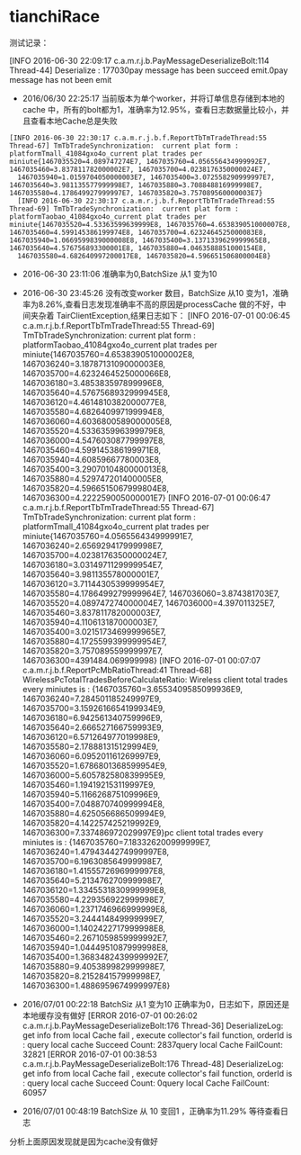 # tianchiRace 

测试记录：

[INFO 2016-06-30 22:09:17 c.a.m.r.j.b.PayMessageDeserializeBolt:114 Thread-44] Deserialize : 177030pay message has been succeed emit.0pay message has not been emit

* 2016/06/30 22:25:17 当前版本为单个worker，并将订单信息存储到本地的cache 中，所有的bolt都为1，准确率为12.95%，查看日志数据量比较小，并且查看本地Cache总是失败

```  
[INFO 2016-06-30 22:30:17 c.a.m.r.j.b.f.ReportTbTmTradeThread:55 Thread-67] TmTbTradeSynchronization:  current plat form : platformTmall_41084gxo4o_current plat trades per miniute{1467035520=4.089747274E7, 1467035760=4.056556434999992E7, 1467035460=3.837811782000002E7, 1467035700=4.0238176350000024E7,
  1467035940=1.0159704050000003E7, 1467035400=3.072558290999997E7, 1467035640=3.981135577999998E7, 1467035880=3.708848816999998E7, 1467035580=4.178649927999997E7, 1467035820=3.757089560000003E7}
  [INFO 2016-06-30 22:30:17 c.a.m.r.j.b.f.ReportTbTmTradeThread:55 Thread-69] TmTbTradeSynchronization:  current plat form : platformTaobao_41084gxo4o_current plat trades per miniute{1467035520=4.53363599639999E8, 1467035760=4.653839051000007E8, 1467035460=4.599145386199974E8, 1467035700=4.6232464525000083E8, 1467035940=1.0669599839000008E8, 1467035400=3.1371339629999965E8, 1467035640=4.576756893300001E8, 1467035880=4.0463588851000154E8,
  1467035580=4.682640997200017E8, 1467035820=4.596651506800004E8}
```  
* 2016-06-30 23:11:06 准确率为0,BatchSize 从1 变为10

* 2016-06-30 23:45:26 没有改变worker 数目，BatchSize 从10 变为1，准确率为8.26%,查看日志发现准确率不高的原因是processCache 做的不好，中间夹杂着 TairClientException,结果日志如下：
[INFO 2016-07-01 00:06:45 c.a.m.r.j.b.f.ReportTbTmTradeThread:55 Thread-69] TmTbTradeSynchronization:  current plat form : platformTaobao_41084gxo4o_current plat trades per miniute{1467035760=4.653839051000002E8, 1467036240=3.1878713109000003E8, 1467035700=4.6232464525000066E8, 1467036180=3.485383597899996E8, 1467035640=4.5767568932999945E8, 1467036120=4.4614810382000077E8, 1467035580=4.682640997199994E8, 1467036060=4.6036800589000005E8,
1467035520=4.533635996399979E8, 1467036000=4.547603087799997E8, 1467035460=4.599145386199971E8, 1467035940=4.60859667780003E8, 1467035400=3.2907010480000013E8, 1467035880=4.529747201400005E8, 1467035820=4.5966515067999804E8, 1467036300=4.222259005000001E7}
[INFO 2016-07-01 00:06:47 c.a.m.r.j.b.f.ReportTbTmTradeThread:55 Thread-67] TmTbTradeSynchronization:  current plat form : platformTmall_41084gxo4o_current plat trades per miniute{1467035760=4.056556434999991E7, 1467036240=2.656929417999998E7, 1467035700=4.0238176350000024E7, 1467036180=3.0314971129999954E7, 1467035640=3.981135578000001E7, 1467036120=3.7114430539999954E7, 1467035580=4.1786499279999964E7, 1467036060=3.874381703E7, 1467035520=4.089747274000004E7,
1467036000=4.397011325E7, 1467035460=3.837811782000003E7, 1467035940=4.110613187000003E7, 1467035400=3.0215173469999965E7, 1467035880=4.1725599399999954E7, 1467035820=3.757089559999997E7, 1467036300=4391484.069999998}
[INFO 2016-07-01 00:07:07 c.a.m.r.j.b.f.ReportPcMbRatioThread:41 Thread-68] WirelessPcTotalTradesBeforeCalculateRatio: Wireless client total trades every miniutes is :  {1467035760=3.6553409585099936E9, 1467036240=7.284501185249997E9, 1467035700=3.1592616654199934E9, 1467036180=6.942561340759996E9, 1467035640=2.666527166759993E9, 1467036120=6.571264977019998E9, 1467035580=2.178881315129994E9, 1467036060=6.095201161269997E9, 1467035520=1.6786801368599954E9,
1467036000=5.605782580839995E9, 1467035460=1.194192153119997E9, 1467035940=5.116626875109996E9, 1467035400=7.048870740999994E8, 1467035880=4.625056686509994E9, 1467035820=4.142257425219992E9, 1467036300=7.337486972029997E9}pc client total trades every miniutes is :  {1467035760=7.183326200999999E7, 1467036240=1.4794344274999997E8, 1467035700=6.196308564999998E7, 1467036180=1.4155572696999997E8, 1467035640=5.213476270999998E7, 1467036120=1.3345531830999999E8,
1467035580=4.229356922999998E7, 1467036060=1.2371746966999999E8, 1467035520=3.244414849999999E7, 1467036000=1.1402422717999998E8, 1467035460=2.2671059859999992E7, 1467035940=1.0444951087999998E8, 1467035400=1.3683482439999992E7, 1467035880=9.405389982999998E7, 1467035820=8.215284157999998E7, 1467036300=1.4886959674999997E8}

* 2016/07/01 00:22:18 BatchSiz 从1 变为10 正确率为0，日志如下，原因还是本地缓存没有做好
[ERROR 2016-07-01 00:26:02 c.a.m.r.j.b.PayMessageDeserializeBolt:176 Thread-36] DeserializeLog: get info from  local Cache fail , execute collector's fail function, orderId is : query local cache Succeed Count: 2837query local Cache FailCount:  32821
[ERROR 2016-07-01 00:38:53 c.a.m.r.j.b.PayMessageDeserializeBolt:176 Thread-48] DeserializeLog: get info from  local Cache fail , execute collector's fail function, orderId is : query local cache Succeed Count: 0query local Cache FailCount:  60957

* 2016/07/01 00:48:19 BatchSize 从 10 变回1 ，正确率为11.29% 等待查看日志

分析上面原因发现就是因为cache没有做好

